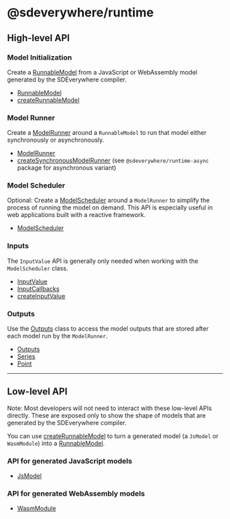 # @sdeverywhere/runtime

## High-level API

### Model Initialization

Create a [RunnableModel](interfaces/RunnableModel.md) from a JavaScript or WebAssembly model
generated by the SDEverywhere compiler.

- [RunnableModel](interfaces/RunnableModel.md)
- [createRunnableModel](functions/createRunnableModel.md)

### Model Runner

Create a [ModelRunner](interfaces/ModelRunner.md) around a `RunnableModel` to run that model
either synchronously or asynchronously.

- [ModelRunner](interfaces/ModelRunner.md)
- [createSynchronousModelRunner](functions/createSynchronousModelRunner.md) (see `@sdeverywhere/runtime-async` package for asynchronous variant)

### Model Scheduler

Optional: Create a [ModelScheduler](classes/ModelScheduler.md) around a `ModelRunner` to
simplify the process of running the model on demand.
This API is especially useful in web applications built with a reactive framework.

- [ModelScheduler](classes/ModelScheduler.md)

### Inputs

The `InputValue` API is generally only needed when working with the `ModelScheduler` class.

- [InputValue](interfaces/InputValue.md)
- [InputCallbacks](interfaces/InputCallbacks.md)
- [createInputValue](functions/createInputValue.md)

### Outputs

Use the [Outputs](classes/Outputs.md) class to access the model outputs that are stored after
each model run by the `ModelRunner`.

- [Outputs](classes/Outputs.md)
- [Series](classes/Series.md)
- [Point](interfaces/Point.md)

---

## Low-level API

Note: Most developers will not need to interact with these low-level APIs directly.
These are exposed only to show the shape of models that are generated by the SDEverywhere compiler.

You can use [createRunnableModel](functions/createRunnableModel.md) to turn a generated
model (a `JsModel` or `WasmModule`) into a [RunnableModel](interfaces/RunnableModel.md).

### API for generated JavaScript models

- [JsModel](interfaces/JsModel.md)

### API for generated WebAssembly models

- [WasmModule](interfaces/WasmModule.md)
